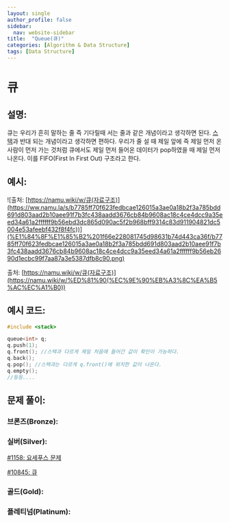 ```yaml
---
layout: single
author_profile: false
sidebar:
  nav: website-sidebar
title:  "Queue(큐)"
categories: [Algorithm & Data Structure]
tags: [Data Structure]
---
```

# 큐

## 설명:

큐는 우리가 흔히 말하는 줄 즉 기다릴때 서는 줄과 같은 개념이라고 생각하면 된다. [스택](%E1%84%89%E1%85%B3%E1%84%90%E1%85%A2%E1%86%A8%203ca819ee98ee47ebb301e88793f083b2.md)과 반대 되는 개념이라고 생각하면 편하다. 우리가 줄 설 때 제일 앞에 즉 제일 먼저 온 사람이 먼저 가는 것처럼 큐에서도 제일 먼저 들어온 데이터가 pop하였을 때 제일 먼저 나온다. 이를 FIFO(First  In First Out) 구조라고 한다.

## 예시:

![출처: [https://namu.wiki/w/큐(자료구조)](https://ww.namu.la/s/b7785ff70f623fedbcae126015a3ae0a18b2f3a785bdd691d803aad2b10aee91f7b3fc438aadd3676cb84b9608ac18c4ce4dcc9a35eed34a61a2ffffff9b56ebd3dc865d090ac5f2b968bff9314c83d911904821dc5004e53afeebf432f8f4fc))](%E1%84%8F%E1%85%B2%201f66e228081745d98631b74d443ca36f/b7785ff70f623fedbcae126015a3ae0a18b2f3a785bdd691d803aad2b10aee91f7b3fc438aadd3676cb84b9608ac18c4ce4dcc9a35eed34a61a2ffffff9b56eb2690d1ecbc99f7aa87a3e5387dfb8c90.png)

출처: [https://namu.wiki/w/큐(자료구조)](https://namu.wiki/w/%ED%81%90(%EC%9E%90%EB%A3%8C%EA%B5%AC%EC%A1%B0))

## 예시 코드:

```cpp
#include <stack>

queue<int> q;
q.push(1);
q.front(); //스택과 다르게 제일 처음에 들어간 값이 확인이 가능하다.
q.back();
q.pop(); //스택과는 다르게 q.front()에 위치한 값이 나온다.
q.empty();
//등등....
```

## 문제 풀이:

### 브론즈(Bronze):

### 실버(Silver):

[#1158: 요세푸스 문제](%E1%84%8F%E1%85%B2%201f66e228081745d98631b74d443ca36f/#1158%20%E1%84%8B%E1%85%AD%E1%84%89%E1%85%A6%E1%84%91%E1%85%AE%E1%84%89%E1%85%B3%20%E1%84%86%E1%85%AE%E1%86%AB%E1%84%8C%E1%85%A6%202334fc1803b8450e994526853d092691.md)

[#10845: 큐](%E1%84%8F%E1%85%B2%201f66e228081745d98631b74d443ca36f/#10845%20%E1%84%8F%E1%85%B2%20d3e0876c076f407cab33a33eafab75b9.md)

### 골드(Gold):

### 플레티넘(Platinum):
